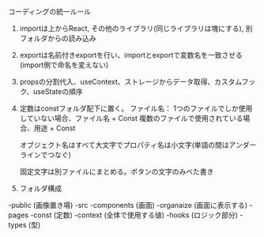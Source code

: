 コーディングの統一ルール

1. importは上からReact, その他のライブラリ(同じライブラリは塊にする), 別フォルダからの読み込み
2. exportは名前付きexportを行い、importとexportで変数名を一致させる(import側で命名を変えない)
3. propsの分割代入、useContext、ストレージからデータ取得、カスタムフック、useStateの順序
4. 定数はconstフォルダ配下に置く。
   ファイル名：
     1つのファイルでしか使用していない場合、ファイル名 + Const
     複数のファイルで使用されている場合、用途 + Const

   オブジェクト名はすべて大文字でプロパティ名は小文字(単語の間はアンダーラインでつなぐ)

   固定文字は別ファイルにまとめる。ボタンの文字のみべた書き


5. フォルダ構成

-public (画像置き場)
-src 
 -components (画面)
  -organaize (画面に表示する)
  -pages
 -const (定数)
 -context (全体で使用する値)
 -hooks (ロジック部分)
 -types (型)
